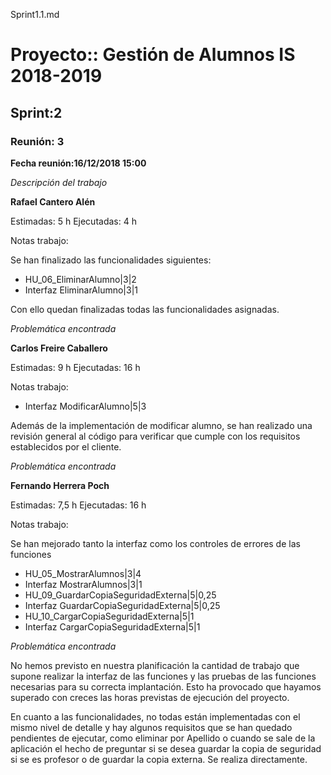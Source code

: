 Sprint1.1.md

# Proyecto:: **Gestión de Alumnos IS 2018-2019**
 
## Sprint:2

### Reunión: 3

**Fecha reunión:16/12/2018 15:00**


_Descripción del trabajo_

**Rafael Cantero Alén**

Estimadas: 5 h
Ejecutadas: 4 h

Notas trabajo:

Se han finalizado las funcionalidades siguientes:

* HU_06_EliminarAlumno|3|2
* Interfaz EliminarAlumno|3|1

Con ello quedan finalizadas todas las funcionalidades asignadas.

_Problemática encontrada_


**Carlos Freire Caballero**

Estimadas: 9 h
Ejecutadas: 16 h

Notas trabajo:

* Interfaz ModificarAlumno|5|3

Además de la implementación de modificar alumno, se han realizado una revisión general al código para verificar que cumple con los requisitos establecidos por el cliente.

_Problemática encontrada_

**Fernando Herrera Poch**

Estimadas: 7,5 h
Ejecutadas: 16 h

Notas trabajo:

Se han mejorado tanto la interfaz como los controles de errores de las funciones

* HU_05_MostrarAlumnos|3|4
* Interfaz MostrarAlumnos|3|1
* HU_09_GuardarCopiaSeguridadExterna|5|0,25
* Interfaz GuardarCopiaSeguridadExterna|5|0,25
* HU_10_CargarCopiaSeguridadExterna|5|1
* Interfaz CargarCopiaSeguridadExterna|5|1

_Problemática encontrada_

No hemos previsto en nuestra planificación la cantidad de trabajo que supone realizar la interfaz de las funciones y las pruebas de las funciones
necesarias para su correcta implantación. Esto ha provocado que hayamos superado con creces las horas previstas de ejecución del proyecto.

En cuanto a las funcionalidades, no todas están implementadas con el mismo nivel de detalle y hay algunos requisitos que se han quedado pendientes 
de ejecutar, como eliminar por Apellido o cuando se sale de la aplicación el hecho de preguntar si se desea guardar la copia de seguridad si se es profesor o 
de guardar la copia externa. Se realiza directamente.


